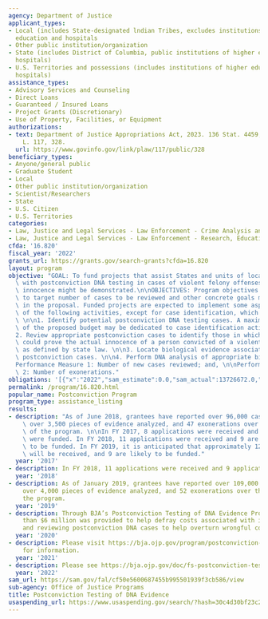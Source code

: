 ```yaml
---
agency: Department of Justice
applicant_types:
- Local (includes State-designated lndian Tribes, excludes institutions of higher
  education and hospitals
- Other public institution/organization
- State (includes District of Columbia, public institutions of higher education and
  hospitals)
- U.S. Territories and possessions (includes institutions of higher education and
  hospitals)
assistance_types:
- Advisory Services and Counseling
- Direct Loans
- Guaranteed / Insured Loans
- Project Grants (Discretionary)
- Use of Property, Facilities, or Equipment
authorizations:
- text: Department of Justice Appropriations Act, 2023. 136 Stat. 4459, 4536. Pub.
    L. 117, 328.
  url: https://www.govinfo.gov/link/plaw/117/public/328
beneficiary_types:
- Anyone/general public
- Graduate Student
- Local
- Other public institution/organization
- Scientist/Researchers
- State
- U.S. Citizen
- U.S. Territories
categories:
- Law, Justice and Legal Services - Law Enforcement - Crime Analysis and Data
- Law, Justice and Legal Services - Law Enforcement - Research, Education, Training
cfda: '16.820'
fiscal_year: '2022'
grants_url: https://grants.gov/search-grants?cfda=16.820
layout: program
objective: "GOAL: To fund projects that assist States and units of local government\
  \ with postconviction DNA testing in cases of violent felony offenses where actual\
  \ innocence might be demonstrated.\n\nOBJECTIVES: Program objectives with respect\
  \ to target number of cases to be reviewed and other concrete goals must be outlined\
  \ in the proposal. Funded projects are expected to implement some aspect of each\
  \ of the following activities, except for case identification, which is not mandatory:\
  \ \n\n1. Identify potential postconviction DNA testing cases. A maximum of 15 percent\
  \ of the proposed budget may be dedicated to case identification activities. \n\n\
  2. Review appropriate postconviction cases to identify those in which DNA testing\
  \ could prove the actual innocence of a person convicted of a violent felony offense\
  \ as defined by state law. \n\n3. Locate biological evidence associated with such\
  \ postconviction cases. \n\n4. Perform DNA analysis of appropriate biological evidence.\n\
  Performance Measure 1: Number of new cases reviewed; and, \n\nPerformance Measure\
  \ 2: Number of exonerations."
obligations: '[{"x":"2022","sam_estimate":0.0,"sam_actual":13726672.0,"usa_spending_actual":12490797.97},{"x":"2023","sam_estimate":15000000.0,"sam_actual":0.0,"usa_spending_actual":7639558.93},{"x":"2024","sam_estimate":12000000.0,"sam_actual":0.0,"usa_spending_actual":4372259.98}]'
permalink: /program/16.820.html
popular_name: Postconviction Program
program_type: assistance_listing
results:
- description: "As of June 2018, grantees have reported over 96,000 cases reviewed,\
    \ over 3,500 pieces of evidence analyzed, and 47 exonerations over the history\
    \ of the program. \n\nIn FY 2017, 8 applications were received and 6 applications\
    \ were funded. In FY 2018, 11 applications were received and 9 are anticipated\
    \ to be funded. In FY 2019, it is anticipated that approximately 12 applications\
    \ will be received, and 9 are likely to be funded."
  year: '2017'
- description: In FY 2018, 11 applications were received and 9 applications were funded.
  year: '2018'
- description: As of January 2019, grantees have reported over 109,000 cases reviewed,
    over 4,000 pieces of evidence analyzed, and 52 exonerations over the history of
    the program.
  year: '2019'
- description: Through BJA’s Postconviction Testing of DNA Evidence Program, more
    than $6 million was provided to help defray costs associated with identifying
    and reviewing postconviction DNA cases to help overturn wrongful convictions.
  year: '2020'
- description: Please visit https://bja.ojp.gov/program/postconviction-testing-dna-evidence/overview
    for information.
  year: '2021'
- description: Please see https://bja.ojp.gov/doc/fs-postconviction-testing-of-dna-evidence.pdf
  year: '2022'
sam_url: https://sam.gov/fal/cf50e5600687455b995501939f3cb586/view
sub-agency: Office of Justice Programs
title: Postconviction Testing of DNA Evidence
usaspending_url: https://www.usaspending.gov/search/?hash=30c4d30bf23c2b67bea0877cbb842277
---
```

